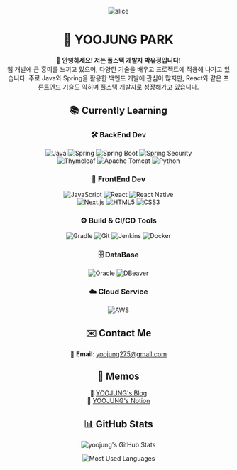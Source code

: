 <div align=center>

![slice](https://capsule-render.vercel.app/api?type=slice&color=auto&height=250&text=Welcome👋&fontAlign=75&rotate=13&fontAlignY=20&desc=YOOJUNG's%20GitHub&descAlign=75&descAlignY=43&descSize=25)

# 🦋 YOOJUNG PARK

👋 **안녕하세요! 저는 풀스택 개발자 박유정입니다!**  
웹 개발에 큰 흥미를 느끼고 있으며, 다양한 기술을 배우고 프로젝트에 적용해 나가고 있습니다. 주로 Java와 Spring을 활용한 백엔드 개발에 관심이 많지만, React와 같은 프론트엔드 기술도 익히며 풀스택 개발자로 성장해가고 있습니다.

## 📚 Currently Learning

### 🛠 BackEnd Dev
![Java](https://img.shields.io/badge/Java-%23ED8B00.svg?style=for-the-badge&logo=java&logoColor=white)
![Spring](https://img.shields.io/badge/Spring-%236DB33F.svg?style=for-the-badge&logo=spring&logoColor=white)
![Spring Boot](https://img.shields.io/badge/Spring%20Boot-%236DB33F.svg?style=for-the-badge&logo=springboot&logoColor=white)
![Spring Security](https://img.shields.io/badge/Spring%20Security-%236DB33F.svg?style=for-the-badge&logo=springsecurity&logoColor=white)
<br>
![Thymeleaf](https://img.shields.io/badge/Thymeleaf-%23005C0F.svg?style=for-the-badge&logo=thymeleaf&logoColor=white)
![Apache Tomcat](https://img.shields.io/badge/Apache%20Tomcat-%23F8DC75.svg?style=for-the-badge&logo=apachetomcat&logoColor=black)
![Python](https://img.shields.io/badge/Python-%233776AB.svg?style=for-the-badge&logo=python&logoColor=white)

### 🎨 FrontEnd Dev
![JavaScript](https://img.shields.io/badge/JavaScript-%23F7DF1E.svg?style=for-the-badge&logo=javascript&logoColor=black)
![React](https://img.shields.io/badge/React-%2320232a.svg?style=for-the-badge&logo=react&logoColor=%2361DAFB)
![React Native](https://img.shields.io/badge/React%20Native-%2320232a.svg?style=for-the-badge&logo=reactnative&logoColor=%2361DAFB)
<br>
![Next.js](https://img.shields.io/badge/Next.js-%23000000.svg?style=for-the-badge&logo=next.js&logoColor=white)
![HTML5](https://img.shields.io/badge/HTML5-%23E34F26.svg?style=for-the-badge&logo=html5&logoColor=white)
![CSS3](https://img.shields.io/badge/CSS3-%231572B6.svg?style=for-the-badge&logo=css3&logoColor=white)

### ⚙️ Build & CI/CD Tools
![Gradle](https://img.shields.io/badge/Gradle-02303A.svg?style=for-the-badge&logo=gradle&logoColor=white)
![Git](https://img.shields.io/badge/Git-%23F05033.svg?style=for-the-badge&logo=git&logoColor=white)
![Jenkins](https://img.shields.io/badge/Jenkins-%23D24939.svg?style=for-the-badge&logo=jenkins&logoColor=white)
![Docker](https://img.shields.io/badge/Docker-%232496ED.svg?style=for-the-badge&logo=docker&logoColor=white)

### 🗄️ DataBase
![Oracle](https://img.shields.io/badge/Oracle-F80000?style=for-the-badge&logo=oracle&logoColor=white)
![DBeaver](https://img.shields.io/badge/DBeaver-3731f4?style=for-the-badge&logo=dbeaver&logoColor=white)

### ☁️ Cloud Service
![AWS](https://img.shields.io/badge/AWS-%23232F3E.svg?style=for-the-badge&logo=amazonaws&logoColor=white)

## ✉️ Contact Me
📧 **Email**: [yoojung275@gmail.com](mailto:yoojung275@gmail.com)

## 📝 Memos
🦊 [YOOJUNG's Blog](https://yourbloglink.com)  
🐰 [YOOJUNG's Notion](https://yournotionlink.com)


## 📊 GitHub Stats

![yoojung's GitHub Stats](https://github-readme-stats.vercel.app/api?username=yoojung275&show_icons=true&theme=solarized-light)

![Most Used Languages](https://github-readme-stats.vercel.app/api/top-langs/?username=yoojung275&layout=compact&theme=solarized-light)

</div>
